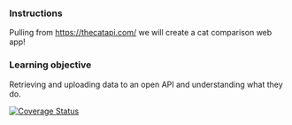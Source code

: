### Instructions
Pulling from https://thecatapi.com/ we will create a cat comparison web app!


### Learning objective
Retrieving and uploading data to an open API and understanding what they do. 

[![Coverage Status](https://coveralls.io/repos/github/CraftAcademy/cattastic/badge.svg?branch=development)](https://coveralls.io/github/CraftAcademy/cattastic?branch=development)